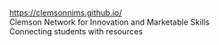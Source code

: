 https://clemsonnims.github.io/ <br />
Clemson Network for Innovation and Marketable Skills <br />
Connecting students with resources
